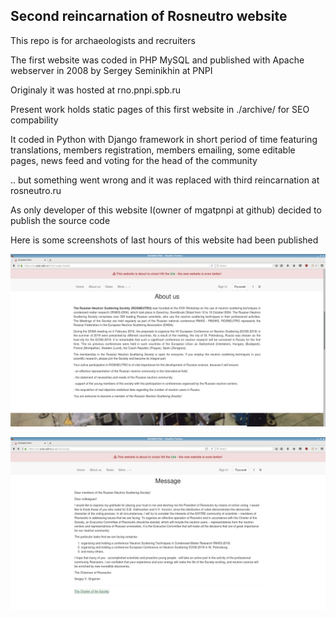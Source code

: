 ## Second reincarnation of Rosneutro website

This repo is for archaeologists and recruiters


The first website was coded in PHP MySQL and published with Apache webserver in 2008 by Sergey Seminikhin at PNPI

Originaly it was hosted at rno.pnpi.spb.ru


Present work holds static pages of this first website in ./archive/ for SEO compability

It coded in Python with Django framework in short period of time featuring translations, members registration, members emailing, some editable pages, news feed and voting for the head of the community

.. but something went wrong and it was replaced with third reincarnation at rosneutro.ru


As only developer of this website I(owner of mgatpnpi at github) decided to publish the source code 


Here is some screenshots of last hours of this website had been published

![about](static/demo/1.png)

![message](static/demo/2.png)

